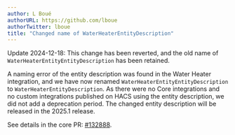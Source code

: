 ```yaml
---
author: L Boué
authorURL: https://github.com/lboue
authorTwitter: lboue
title: "Changed name of WaterHeaterEntityDescription"
---
```


Update 2024-12-18: This change has been reverted, and the old name of `WaterHeaterEntityEntityDescription` has been retained.

A naming error of the entity description was found in the Water Heater integration, and we have now renamed `WaterHeaterEntityEntityDescription` to `WaterHeaterEntityDescription`.
As there were no Core integrations and no custom integrations published on HACS using the entity description, we did not add a deprecation period. The changed entity description will be released in the 2025.1 release.

See details in the core PR: [#132888](https://github.com/home-assistant/core/pull/132888).

